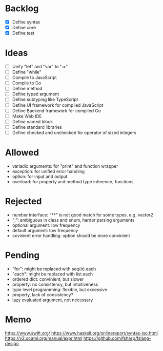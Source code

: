 # Backlog
- [x] Define syntax
- [x] Define core
- [x] Define test

# Ideas
- [ ] Unify "let" and "var" to ":="
- [ ] Define "while"
- [ ] Compile to JavaScript
- [ ] Compile to Go
- [ ] Define method
- [ ] Define typed argument
- [ ] Define subtyping like TypeScript
- [ ] Define UI framework for compiled JavaScript
- [ ] Define Backend framework for compiled Go
- [ ] Make Web IDE
- [ ] Define named block
- [ ] Define standard libraries
- [ ] Define checked and unchecked for operator of sized integers

# Allowed
- variadic arguments: for "print" and function wrapper
- exception: for unified error handling
- option: for input and output
- overload: for property and method type inference, functions

# Rejected
- number interface: "**" is not good match for some types, e.g, vector2
- ";": ambiguous in class and enum, harder parsing arguments
- optional argument: low frequency
- default argument: low frequency
- covinient error handling: option should be more convinient

# Pending
- "for": might be replaced with seq(n).each
- "each": might be replaced with list.each
- ordered dict: convinient, but slower
- property: no consistency, but intuitiveness
- type level programming: flexible, but excessive
- property, lack of consistency?
- lazy evaluated argument, not necessary

# Memo
https://www.swift.org/
https://www.haskell.org/onlinereport/syntax-iso.html
https://v2.ocaml.org/manual/expr.html
https://github.com/fsharp/fslang-design
